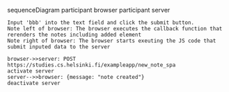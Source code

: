 sequenceDiagram
    participant browser
    participant server

    Input 'bbb' into the text field and click the submit button.
    Note left of browser: The browser executes the callback function that rerenders the notes including added element
    Note right of browser: The browser starts exeuting the JS code that submit inputed data to the server

    browser->>server: POST https://studies.cs.helsinki.fi/exampleapp/new_note_spa
    activate server
    server-->>browser: {message: "note created"}
    deactivate server

    